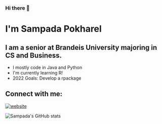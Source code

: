 ### Hi there 👋

# I'm Sampada Pokharel

## I am a senior at Brandeis University majoring in CS and Business.

- I mostly code in Java and Python
- I'm currently learning R!
- 2022 Goals: Develop a rpackage

## Connect with me:

[![website](./img/linkedin-dark.svg)](https://linkedin.com/in/codeSTACKr#gh-dark-mode-only)

![Sampada's GitHub stats](https://github-readme-stats.vercel.app/api?username=sampadapokharel&show_icons=true&theme=merko)
